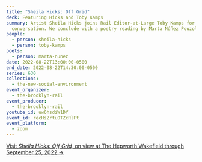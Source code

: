```yaml
---
title: "Sheila Hicks: Off Grid"
deck: Featuring Hicks and Toby Kamps
summary: Artist Sheila Hicks joins Rail Editor-at-Large Toby Kamps for a
  conversation. We conclude with a poetry reading by Marta Núñez Pouzols.
people:
  - person: sheila-hicks
  - person: toby-kamps
poets:
  - person: marta-nunez
date: 2022-08-22T13:00:00-0500
end_date: 2022-08-22T14:30:00-0500
series: 630
collections:
  - the-new-social-environment
event_organizer:
  - the-brooklyn-rail
event_producer:
  - the-brooklyn-rail
youtube_id: uw6hsdiW1DY
event_id: recHsZrtuOTZcRlFt
event_platform:
  - zoom
---
```

[Visit *Sheila Hicks: Off Grid,* on view at The Hepworth Wakefield through September 25, 2022 →](https://hepworthwakefield.org/whats-on/sheila-hicks/)